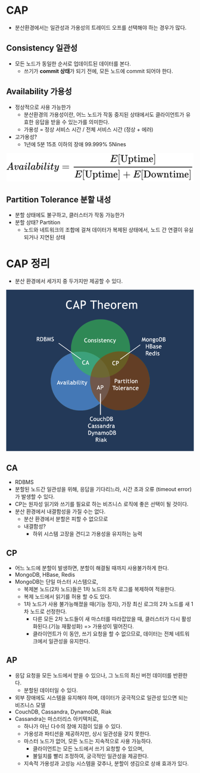 
# CAP
- 분산환경에서는 일관성과 가용성의 트레이드 오프를 선택해야 하는 경우가 많다.

## Consistency 일관성
- 모든 노드가 동일한 순서로 업데이트된 데이터를 본다.
    - 쓰기가 **commit 상태**가 되기 전에, 모든 노드에 commit 되어야 한다.

## Availability 가용성
- 정상적으로 사용 가능한가
    - 분산환경의 가용성이란, 어느 노드가 작동 중지된 상태에서도 클라이언트가 유효한 응답을 받을 수 있는가를 의미한다.
    - 가용성 = 정상 서비스 시간 / 전체 서비스 시간 (정상 + 에러)
- 고가용성?
    - 1년에 5분 15초 이하의 장애 99.999% 5Nines

![availability](old/db/nosql/availability.svg)
    
## Partition Tolerance 분할 내성
- 분할 상태에도 불구하고, 클러스터가 작동 가능한가
- 분할 상태? Partition
    - 노드와 네트워크의 조합에 걸쳐 데이터가 복제된 상태에서, 노드 간 연결이 유실되거나 지연된 상태

# CAP 정리
- 분산 환경에서 세가지 중 두가지만 제공할 수 있다.

![cap_theorem](old/db/nosql/cap_theorem.png)

## CA
- RDBMS
- 분할된 노드간 일관성을 위해, 응답을 기다리느라, 시간 초과 오류 (timeout error)가 발생할 수 있다.
- CP는 원자성 읽기와 쓰기를 필요로 하는 비즈니스 로직에 좋은 선택이 될 것이다.
- 분산 환경에서 내결함성을 가질 수는 없다. 
    - 분산 환경에서 분할은 피할 수 없으므로 
    - 내결함성?
        - 하위 시스템 고장을 견디고 가용성을 유지하는 능력

## CP
- 어느 노드에 분할이 발생하면, 분할이 해결될 때까지 사용불가하게 한다.
- MongoDB, HBase, Redis
- MongoDB는 단일 마스터 시스템으로, 
    - 복제본 노드(2차 노드)들은 1차 노드의 조작 로그를 복제하여 적용한다.
    - 복제 노드에서 읽기를 허용 할 수도 있다.
    - 1차 노드가 사용 불가능해졌을 때(기능 정지), 가장 최신 로그의 2차 노드를 새 1차 노드로 선정한다.
        - 다른 모든 2차 노드들이 새 마스터를 따라잡았을 때, 클러스터가 다시 활성화된다.(기능 재활성화) => 가용성이 떨어진다.
        - 클라이언트가 이 동안, 쓰기 요청을 할 수 없으므로, 데이터는 전체 네트워크에서 일관성을 유지한다.

## AP
- 응답 요청을 모든 노드에서 받을 수 있으나, 그 노드의 최신 버전 데이터를 반환한다.
    - 분할된 데이터일 수 있다.
- 외부 장애에도 시스템을 유지해야 하며, 데이터가 궁극적으로 일관성 있으면 되는 비즈니스 모델
- CouchDB, Cassandra, DynamoDB, Riak
- Cassandra는 마스터리스 아키텍처로,
    - 하나가 아닌 다수의 장애 지점이 있을 수 있다.
    - 가용성과 파티션을 제공하지만, 상시 일관성을 갖지 못한다.
    - 마스터 노드가 없어, 모든 노드는 지속적으로 사용 가능하다.
        - 클라이언트는 모든 노드에서 쓰기 요청할 수 있으며,
        - 불일치를 빨리 조정하여, 궁극적인 일관성을 제공한다.
    - 지속적 가용성과 고성능 시스템을 갖추나, 분할이 생김으로 상쇄 효과가 있다.
